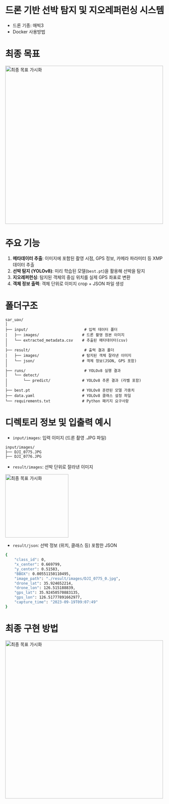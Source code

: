 # 드론 기반 선박 탐지 및 지오레퍼런싱 시스템
- 드론 기종: 매빅3
- Docker 사용방법

# 최종 목표
<img src="https://github.com/user-attachments/assets/84cb42f8-61c9-45d0-b362-ad4bc6e4f9f0" alt="최종 목표 가시화" width="500"/>

# 주요 기능
1. **메타데이터 추출**: 이미지에 포함된 촬영 시점, GPS 정보, 카메라 파라미터 등 XMP 데이터 추출
2. **선박 탐지 (YOLOv8)**: 미리 학습된 모델(`best.pt`)을 활용해 선박을 탐지
3. **지오레퍼런싱**: 탐지된 객체의 중심 위치를 실제 GPS 좌표로 변환
4. **객체 정보 출력**: 객체 단위로 이미지 crop + JSON 파일 생성

# 폴더구조
```
sar_uav/
│
├── input/                         # 입력 데이터 폴더
│   ├── images/                   # 드론 촬영 원본 이미지
│   └── extracted_metadata.csv    # 추출된 메타데이터(csv)
│
├── result/                        # 출력 결과 폴더
│   ├── images/                   # 탐지된 객체 잘라낸 이미지
│   └── json/                     # 객체 정보(JSON, GPS 포함)
│
├── runs/                          # YOLOv8 실행 결과
│   └── detect/
│       └── predict/              # YOLOv8 추론 결과 (라벨 포함)
│
├── best.pt                       # YOLOv8 훈련된 모델 가중치
├── data.yaml                     # YOLOv8 클래스 설정 파일
└── requirements.txt              # Python 패키지 요구사항
```

# 디렉토리 정보 및 입출력 예시
- `input/images`: 입력 이미지 (드론 촬영 .JPG 파일)
```bash
input/images/
├── DJI_0775.JPG
├── DJI_0776.JPG
```

- `result/images`: 선박 단위로 잘라낸 이미지
<img src="https://github.com/user-attachments/assets/85ad56e3-ddb9-45f2-ab1e-54b25c678fb3" alt="최종 목표 가시화" width="200"/>

- `result/json`: 선박 정보 (위치, 클래스 등) 포함한 JSON

```bash
{
    "class_id": 0,
    "x_center": 0.669799,
    "y_center": 0.51583,
    "BBOX": 0.00551150110495,
    "image_path": "./result/images/DJI_0775_0.jpg",
    "drone_lat": 35.924652214,
    "drone_lon": 126.515188839,
    "gps_lat": 35.92450570883135,
    "gps_lon": 126.51777891662977,
    "capture_time": "2023-09-19T09:07:49"
}
```

# 최종 구현 방법
<img src="https://github.com/user-attachments/assets/15a40fdc-e45d-4787-ad91-b8c30ce29939" alt="최종 목표 가시화" width="500"/>


